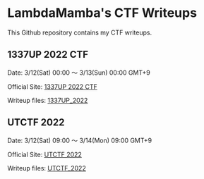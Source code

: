 # LambdaMamba's CTF Writeups

This Github repository contains my CTF writeups.

## 1337UP 2022 CTF
Date: 3/12(Sat) 00:00 ～ 3/13(Sun) 00:00 GMT+9

Official Site: [1337UP 2022 CTF](https://www.intigriti.com/1337uplive)

Writeup files: [1337UP_2022](./1337UP_2022)



## UTCTF 2022
Date: 3/12(Sat) 09:00 ～ 3/14(Mon) 09:00 GMT+9

Official Site: [UTCTF 2022](http://utctf.live/)

Writeup files: [UTCTF_2022](./UTCTF_2022)


